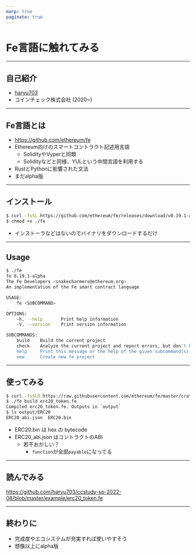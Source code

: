 ```yaml
---
marp: true
paginate: true
---
```


# Fe言語に触れてみる

---

## 自己紹介
- [haryu703](https://twitter.com/haryu703)
- コインチェック株式会社 (2020~)

---
## Fe言語とは
- https://github.com/ethereum/fe
- Ethereum向けのスマートコントラクト記述用言語
  - SolidityやVyperと同類
  - Solidityなどと同様、YULという中間言語を利用する
- RustとPythonに影響された文法
- まだalpha版

---
## インストール
```bash
$ curl -fsSL https://github.com/ethereum/fe/releases/download/v0.19.1-alpha/fe_amd64 -o fe
$ chmod +x ./fe
```
- インストーラなどはないのでバイナリをダウンロードするだけ

---

## Usage
```bash
$ ./fe
fe 0.19.1-alpha
The Fe Developers <snakecharmers@ethereum.org>
An implementation of the Fe smart contract language

USAGE:
    fe <SUBCOMMAND>

OPTIONS:
    -h, --help       Print help information
    -V, --version    Print version information

SUBCOMMANDS:
    build    Build the current project
    check    Analyze the current project and report errors, but don't build artifacts
    help     Print this message or the help of the given subcommand(s)
    new      Create new fe project
```

---

## 使ってみる
```bash
$ curl -fsSLO https://raw.githubusercontent.com/ethereum/fe/master/crates/test-files/fixtures/demos/erc20_token.fe
$ ./fe build erc20_token.fe
Compiled erc20_token.fe. Outputs in `output`
$ ls output/ERC20
ERC20_abi.json  ERC20.bin
```

- ERC20.bin は hex の bytecode
- ERC20_abi.json はコントラクトのABI
  - 若干おかしい？
    - `function`が全部`payable`になってる

---

## 読んでみる
https://github.com/haryu703/ccstudy-sp-2022-08/blob/master/example/erc20_token.fe

---

## 終わりに

- 完成度やエコシステムが充実すれば使いやすそう
- 想像以上にalpha版
